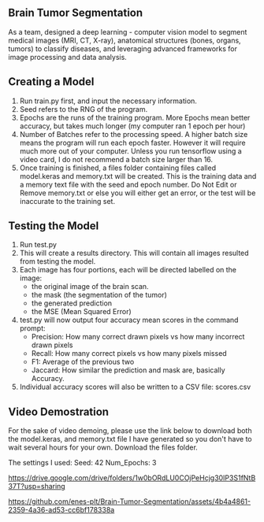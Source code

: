 ## Brain Tumor Segmentation
As a team, designed a deep learning - computer vision model to segment medical images (MRI, CT, X-ray), anatomical structures (bones, organs, tumors) to classify diseases, and leveraging advanced frameworks for image processing and data analysis.

## Creating a Model
1. Run train.py first, and input the necessary information.
2. Seed refers to the RNG of the program.
3. Epochs are the runs of the training program. More Epochs mean better accuracy, but takes much longer (my computer ran 1 epoch per hour)
4. Number of Batches refer to the processing speed. A higher batch size means the program will run each epoch faster. However it will require much more out of your computer. Unless you run tensorflow using a video card, I do not recommend a batch size larger than 16.
5. Once training is finished, a files folder containing files called model.keras and memory.txt will be created. This is the training data and a memory text file with the seed and epoch number. Do Not Edit or Remove memory.txt or else you will either get an error, or the test will be inaccurate to the training set.

## Testing the Model
1. Run test.py
2. This will create a results directory. This will contain all images resulted from testing the model.
3. Each image has four portions, each will be directed labelled on the image:
   - the original image of the brain scan.
   - the mask (the segmentation of the tumor)
   - the generated prediction
   - the MSE (Mean Squared Error)
4. test.py will now output four accuracy mean scores in the command prompt:
   - Precision: How many correct drawn pixels vs how many incorrect drawn pixels
   - Recall: How many correct pixels vs how many pixels missed
   - F1: Average of the previous two
   - Jaccard: How similar the prediction and mask are, basically Accuracy.
5. Individual accuracy scores will also be written to a CSV file: scores.csv

## Video Demostration
For the sake of video demoing, please use the link below to download both the model.keras, and memory.txt file I have generated so you don't have to wait several hours for your own.
Download the files folder.

The settings I used:
  Seed: 42
  Num_Epochs: 3
  
https://drive.google.com/drive/folders/1w0bORdLU0COjPeHcjg30IP3S1fNtB37T?usp=sharing

https://github.com/enes-plt/Brain-Tumor-Segmentation/assets/4b4a4861-2359-4a36-ad53-cc6bf178338a
